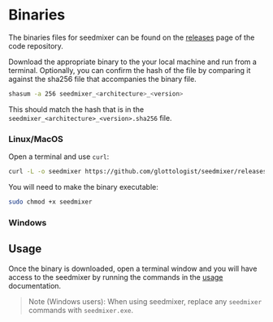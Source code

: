 # Binaries

The binaries files for seedmixer can be found on the [releases](https://github.com/glottologist/seedmixer/releases) page of the code repository.

Download the appropriate binary to the your local machine and run from a terminal. Optionally, you can confirm the hash of the file by comparing it against the sha256 file that accompanies the binary file.

```bash
shasum -a 256 seedmixer_<architecture>_<version>
```

This should match the hash that is in the `seedmixer_<architecture>_<version>.sha256` file.

### Linux/MacOS

Open a terminal and use `curl`:

```bash
curl -L -o seedmixer https://github.com/glottologist/seedmixer/releases/download/v1.0.0/seedmixer_x86_64-unknown-linux-gnu_v1.0.0
```

You will need to make the binary executable:

```bash
sudo chmod +x seedmixer
```

### Windows



## Usage

Once the binary is downloaded, open a terminal window and you will have access to the seedmixer by running the commands in the [usage](../usage/usage.md) documentation.

> Note (Windows users): When using seedmixer, replace any `seedmixer` commands with `seedmixer.exe`.
